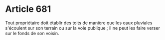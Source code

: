 # Article 681

Tout propriétaire doit établir des toits de manière que les eaux pluviales s'écoulent sur son terrain ou sur la voie publique ; il ne peut les faire verser sur le fonds de son voisin.
